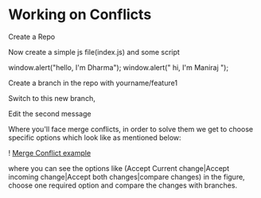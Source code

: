 # Working on Conflicts

Create a Repo

Now create a simple js file(index.js) and some script

window.alert("hello, I'm Dharma");
window.alert(" hi, I'm Maniraj ");

Create a branch in the repo with yourname/feature1

Switch to this new branch,

Edit the second message

Where you'll face merge conflicts, in order to solve them we get to choose specific options which look like as mentioned below:

! [Merge Conflict example](csforbeginners.png)

where you can see the options like (Accept Current change|Accept incoming change|Accept both changes|compare changes) in the figure, choose one required option and compare the changes with branches.
